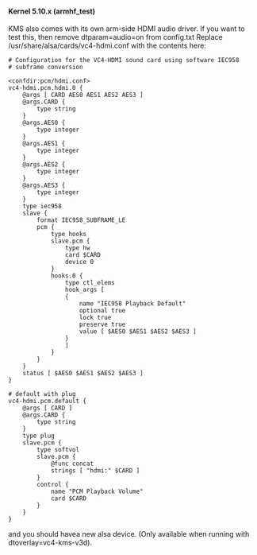 #### Kernel 5.10.x (armhf_test)

KMS also comes with its own arm-side HDMI audio driver. If you want to test this, then remove dtparam=audio=on from config.txt
Replace /usr/share/alsa/cards/vc4-hdmi.conf with the contents here:

```
# Configuration for the VC4-HDMI sound card using software IEC958
# subframe conversion

<confdir:pcm/hdmi.conf>
vc4-hdmi.pcm.hdmi.0 {
	@args [ CARD AES0 AES1 AES2 AES3 ]
	@args.CARD {
		type string
	}
	@args.AES0 {
		type integer
	}
	@args.AES1 {
		type integer
	}
	@args.AES2 {
		type integer
	}
	@args.AES3 {
		type integer
	}
	type iec958
	slave {
		format IEC958_SUBFRAME_LE
		pcm {
			type hooks
			slave.pcm {
				type hw
				card $CARD
				device 0
			}
			hooks.0 {
				type ctl_elems
				hook_args [
				{
					name "IEC958 Playback Default"
					optional true
					lock true
					preserve true
					value [ $AES0 $AES1 $AES2 $AES3 ]
				}
				]
			}
		}
	}
	status [ $AES0 $AES1 $AES2 $AES3 ]
}

# default with plug
vc4-hdmi.pcm.default {
	@args [ CARD ]
	@args.CARD {
		type string
	}
	type plug
	slave.pcm {
		type softvol
		slave.pcm {
			@func concat
			strings [ "hdmi:" $CARD ]
		}
		control {
			name "PCM Playback Volume"
			card $CARD
		}
	}
}
```

and you should havea new alsa device. (Only available when running with dtoverlay=vc4-kms-v3d).

